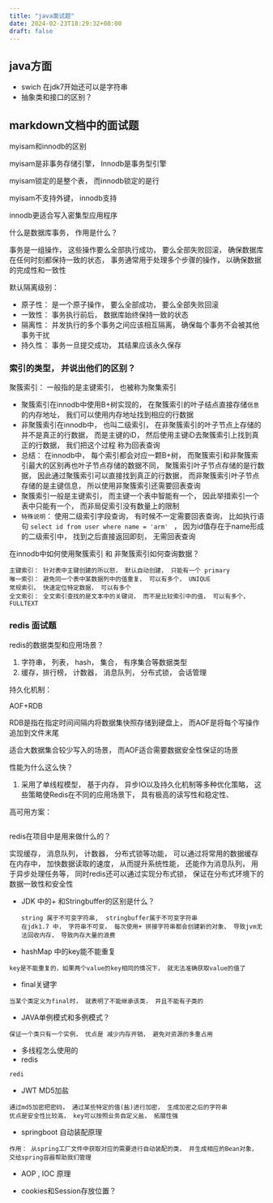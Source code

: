 ```yaml
---
title: "java面试题"
date: 2024-02-23T18:29:32+08:00
draft: false
---
```



## java方面

* swich 在jdk7开始还可以是字符串
* 抽象类和接口的区别？



## markdown文档中的面试题



myisam和innodb的区别

myisam是非事务存储引擎， Innodb是事务型引擎

myisam锁定的是整个表， 而innodb锁定的是行

myisam不支持外键， innodb支持

innodb更适合写入密集型应用程序

什么是数据库事务， 作用是什么？

事务是一组操作， 这些操作要么全部执行成功， 要么全部失败回滚， 确保数据库在任何时刻都保持一致的状态， 事务通常用于处理多个步骤的操作， 以确保数据的完成性和一致性

默认隔离级别：

* 原子性： 是一个原子操作， 要么全部成功， 要么全部失败回滚
* 一致性： 事务执行前后， 数据库始终保持一致的状态
* 隔离性： 并发执行的多个事务之间应该相互隔离， 确保每个事务不会被其他事务干扰
* 持久性： 事务一旦提交成功， 其结果应该永久保存



### 索引的类型， 并说出他们的区别？

聚簇索引： 一般指的是主键索引， 也被称为聚集索引

* 聚簇索引在innodb中使用B+树实现的， 在聚簇索引的叶子结点直接存储`信息`的内存地址， 我们可以使用内存地址找到相应的行数据
* 非聚簇索引在innodb中， 也叫二级索引， 在非聚簇索引的叶子节点上存储的并不是真正的行数据， 而是主键的iD， 然后使用主键iD去聚簇索引上找到真正的行数据， 我们把这个过程 称为回表查询
* 总结： 在innodb中， 每个索引都会对应一颗B+树， 而聚簇索引和非聚簇索引最大的区别再也叶子节点存储的数据不同， 聚簇索引叶子节点存储的是行数据， 因此通过聚簇索引可以直接找到真正的行数据， 而非聚簇索引叶子节点存储的是主键信息， 所以使用非聚簇索引还需要回表查询
* 聚簇索引一般是主键索引， 而主键一个表中智能有一个， 因此举措索引一个表中只能有一个， 而非局促索引没有数量上的限制
* `特殊说明`： 使用二级索引字段查询， 有时候不一定需要回表查询， 比如执行语句 `select id from user where name = 'arm' `   ， 因为id值存在于name形成的二级索引中， 找到之后直接返回即刻， 无需回表查询

在innodb中如何使用聚簇索引 和 非聚簇索引如何查询数据？

```
主键索引： 针对表中主键创建的所以怒， 默认自动创建， 只能有一个 primary
唯一索引： 避免同一个表中某数据列中的值重复， 可以有多个， UNIQUE
常规索引， 快速定位特定数据， 可以有多个
全文索引： 全文索引查找的是文本中的关键词， 而不是比较索引中的值， 可以有多个， FULLTEXT

```







### redis 面试题

redis的数据类型和应用场景？

1.  字符串， 列表， hash， 集合， 有序集合等数据类型
2. 缓存，排行榜， 计数器， 消息队列， 分布式锁， 会话管理

持久化机制：

AOF+RDB

RDB是指在指定时间间隔内将数据集快照存储到硬盘上， 而AOF是将每个写操作追加到文件末尾

适合大数据集合较少写入的场景， 而AOF适合需要数据安全性保证的场景

性能为什么这么快？

1. 采用了单线程模型， 基于内存， 异步IO以及持久化机制等多种优化策略， 这些策略使Redis在不同的应用场景下， 具有极高的读写性和稳定性、

高可用方案：

```
```



redis在项目中是用来做什么的？

实现缓存， 消息队列， 计数器， 分布式锁等功能， 可以通过将常用的数据缓存在内存中， 加快数据读取的速度， 从而提升系统性能， 还能作为消息队列， 用于异步处理任务等， 同时redis还可以通过实现分布式锁， 保证在分布式环境下的数据一致性和安全性





* JDK 中的+ 和Stringbuffer的区别是什么？

  ```
  string 属于不可变字符串,  stringbuffer属于不可变字符串
  在jdk1.7 中， 字符串不可变， 每次使用+ 拼接字符串都会创建新的对象， 导致jvm无法回收内存， 导致内存大量的浪费
  ```

* hashMap 中的key能不能重复

```
key是不能重复的，如果两个value的key相同的情况下， 就无法准确获取value的值了
```



* final关键字

```
当某个类定义为final时， 就表明了不能继承该类， 并且不能有子类的
```

* JAVA单例模式和多例模式？

```
保证一个类只有一个实例， 优点是 减少内存开销， 避免对资源的多重占用
```



* 多线程怎么使用的
* redis 

```
redi
```



* JWT   MD5加盐

```
通过md5加密把密码， 通过某些特定的值(盐)进行加密， 生成加密之后的字符串
优点是安全性比较高， key可以按照业务自定义盐， 拓展性强
```

*  springboot 自动装配原理

```
作用： 从spring工厂文件中获取对应的需要进行自动装配的类， 并生成相应的Bean对象， 交给spring容器帮助我们管理
```

* AOP , IOC 原理

* cookies和Session存放位置？ 

  









